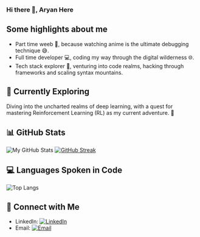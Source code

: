 ### Hi there 👋, Aryan Here
## Some highlights about me
- Part time weeb 🌸, because watching anime is the ultimate debugging technique 😅.
- Full time developer 💻, coding my way through the digital wilderness 🌐.
- Tech stack explorer 🚀, venturing into code realms, hacking through frameworks and scaling syntax mountains.

## 🌱 Currently Exploring

Diving into the uncharted realms of deep learning, with a quest for mastering Reinforcement Learning (RL) as my current adventure. 🚀

## 📊 GitHub Stats

![My GitHub Stats](https://github-readme-stats.vercel.app/api?username=AryanShr&show_icons=true&rank_icon=github&theme=radical)
[![GitHub Streak](https://github-readme-streak-stats.herokuapp.com/?user=AryanShr&theme=radical)](https://github.com/AryanShr)

## 💻 Languages Spoken in Code
![Top Langs](https://github-readme-stats.vercel.app/api/top-langs/?username=AryanShr&theme=radical&hide_progress=true&langs_count=12)

## 🤝 Connect with Me

- LinkedIn: [![LinkedIn](https://img.shields.io/badge/LinkedIn-Aryan-blue?style=flat-square&logo=linkedin)](https://www.linkedin.com/in/aryanshrivastav/)
- Email: [![Email](https://img.shields.io/badge/Email-Aryan-red?style=flat-square&logo=gmail)](mailto:aryanshrivastav603@gmail.com)

<!--
**AryanShr/AryanShr** is a ✨ _special_ ✨ repository because its `README.md` (this file) appears on your GitHub profile.

Here are some ideas to get you started:

- 🔭 I’m currently working on ...
- 🌱 I’m currently learning ...
- 👯 I’m looking to collaborate on ...
- 🤔 I’m looking for help with ...
- 💬 Ask me about ...
- 📫 How to reach me: ...
- 😄 Pronouns: ...
- ⚡ Fun fact: ...
-->
